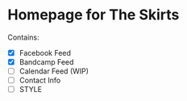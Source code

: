 # Homepage for The Skirts

Contains: 
- [X] Facebook Feed
- [x] Bandcamp Feed 
- [ ] Calendar Feed (WIP)
- [ ] Contact Info 
- [ ] STYLE
